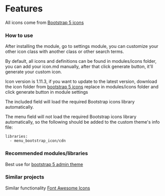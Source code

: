 # Features
All icons come from [Bootstrap 5 icons](https://icons.getbootstrap.com)

### How to use
After installing the module, go to settings module, you can customize
your other icon class with another class or other search terms.

By default, all icons and definitions can be found in modules/icons folder,
you can add your icon.md manually, after that click generate button,
it'll generate your custom icon.

Icon version is 1.11.3, if you want to update to the latest version, download
the icon folder from [bootstrap 5 icons](https://github.com/twbs/icons/tree/main/docs/content/icons)
replace in modules/icons folder and click generate button in module settings

The included field will load the required Bootstrap icons library automatically.

The menu field will not load the required Bootstrap icons library automatically,
so the following should be added to the custom theme's info file:

    libraries:
      - menu_bootstrap_icon/cdn

### Recommended modules/libraries
Best use for [bootstrap 5 admin theme](https://www.drupal.org/project/bootstrap5_admin)

### Similar projects
Similar functionality [Font Awesome Icons](https://www.drupal.org/project/fontawesome)
